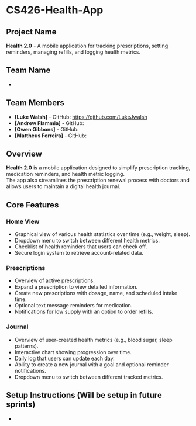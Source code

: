 # CS426-Health-App

## Project Name
**Health 2.0** - A mobile application for tracking prescriptions, setting reminders, managing refills, and logging health metrics.

## Team Name
- 

## Team Members
- **[Luke Walsh]** - GitHub: https://github.com/LukeJwalsh
- **[Andrew Flammia]** - GitHub: 
- **[Owen Gibbons]** - GitHub:
- **[Mattheus Ferreira]** - GitHub:

## Overview
**Health 2.0** is a mobile application designed to simplify prescription tracking, medication reminders, and health metric logging.  
The app also streamlines the prescription renewal process with doctors and allows users to maintain a digital health journal.

## Core Features

### Home View
- Graphical view of various health statistics over time (e.g., weight, sleep).
- Dropdown menu to switch between different health metrics.
- Checklist of health reminders that users can check off.
- Secure login system to retrieve account-related data.

### Prescriptions
- Overview of active prescriptions.
- Expand a prescription to view detailed information.
- Create new prescriptions with dosage, name, and scheduled intake time.
- Optional text message reminders for medication.
- Notifications for low supply with an option to order refills.

### Journal
- Overview of user-created health metrics (e.g., blood sugar, sleep patterns).
- Interactive chart showing progression over time.
- Daily log that users can update each day.
- Ability to create a new journal with a goal and optional reminder notifications.
- Dropdown menu to switch between different tracked metrics.

## Setup Instructions (Will be setup in future sprints)
- 
